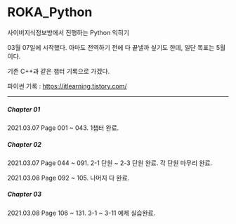 # ROKA_Python
사이버지식정보방에서 진행하는 Python 익히기

03월 07일에 시작했다. 아마도 전역하기 전에 다 끝낼까 싶기도 한데, 일단 목표는 5월이다.

기존 C++과 같은 챕터 기록으로 가겠다.

파이썬 기록 : https://itlearning.tistory.com/

* * * 

##### Chapter 01

2021.03.07 Page 001 ~ 043. 1챕터 완료.

##### Chapter 02

2021.03.07 Page 044 ~ 091. 2-1 단원 ~ 2-3 단원 완료. 각 단원 마무리 완료.

2021.03.08 Page 092 ~ 105. 나머지 다 완료.

##### Chapter 03

2021.03.08 Page 106 ~ 131. 3-1 ~ 3-11 예제 실습완료. 
